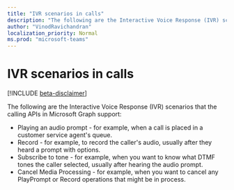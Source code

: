```yaml
---
title: "IVR scenarios in calls"
description: "The following are the Interactive Voice Response (IVR) scenarios that the calling APIs in Microsoft Graph support:"
author: "VinodRavichandran"
localization_priority: Normal
ms.prod: "microsoft-teams"
---
```


# IVR scenarios in calls

[!INCLUDE [beta-disclaimer](../../includes/beta-disclaimer.md)]

The following are the Interactive Voice Response (IVR) scenarios that the calling APIs in Microsoft Graph support:

- Playing an audio prompt - for example, when a call is placed in a customer service agent's queue.
- Record - for example, to record the caller's audio, usually after they heard a prompt with options.
- Subscribe to tone - for example, when you want to know what DTMF tones the caller selected, usually after hearing the audio prompt.
- Cancel Media Processing - for example, when you want to cancel any PlayPrompt or Record operations that might be in process.
<!--
{
  "type": "#page.annotation",
  "suppressions": [
    "Error: /api-reference/beta/resources/calls-api-ivr-overview.md:\r\n      Exception processing links.\r\n    System.ArgumentException: Link Definition was null. Link text: !INCLUDE [beta-disclaimer](../../includes/beta-disclaimer.md)\r\n      at ApiDoctor.Validation.DocFile.get_LinkDestinations()\r\n      at ApiDoctor.Validation.DocSet.ValidateLinks(Boolean includeWarnings, String[] relativePathForFiles, IssueLogger issues, Boolean requireFilenameCaseMatch, Boolean printOrphanedFiles)"
  ]
}
-->
